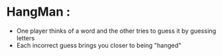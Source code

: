 # HangMan :
- One player thinks of a word and the other tries to guess it by guessing letters
- Each incorrect guess brings you closer to being "hanged"
